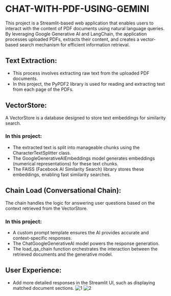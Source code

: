 # CHAT-WITH-PDF-USING-GEMINI

This project is a Streamlit-based web application that enables users to interact with the content of PDF documents using natural language queries. By leveraging Google Generative AI and LangChain, the application processes uploaded PDFs, extracts their content, and creates a vector-based search mechanism for efficient information retrieval.

## Text Extraction:
* This process involves extracting raw text from the uploaded PDF documents.
* In this project, the PyPDF2 library is used for reading and extracting text from each page of the PDFs.

## VectorStore:
A VectorStore is a database designed to store text embeddings for similarity search.
### In this project:
* The extracted text is split into manageable chunks using the CharacterTextSplitter class.
* The GoogleGenerativeAIEmbeddings model generates embeddings (numerical representations) for these text chunks.
* The FAISS (Facebook AI Similarity Search) library stores these embeddings, enabling fast similarity searches.

## Chain Load (Conversational Chain):
The chain handles the logic for answering user questions based on the context retrieved from the VectorStore.
### In this project:
* A custom prompt template ensures the AI provides accurate and context-specific responses.
* The ChatGoogleGenerativeAI model powers the response generation.
* The load_qa_chain function orchestrates the interaction between the retrieved documents and the generative model.
  
## User Experience:
* Add more detailed responses in the Streamlit UI, such as displaying matched document sections.
![1](https://github.com/user-attachments/assets/2bbddba8-e139-4f5c-ae52-df4dcb61f44d)
![2](https://github.com/user-attachments/assets/4bc5a0de-8a0b-4882-8e95-a4022cd6380f)

